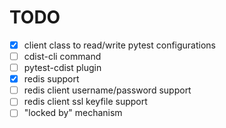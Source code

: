 
TODO
====

- [x] client class to read/write pytest configurations
- [ ] cdist-cli command
- [ ] pytest-cdist plugin
- [x] redis support
- [ ] redis client username/password support
- [ ] redis client ssl keyfile support
- [ ] "locked by" mechanism